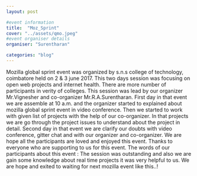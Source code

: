 ```yaml
---
layout: post

#event information
title:  "Moz_Sprint"
cover: "../assets/qmo.jpeg"
#event organiser details
organiser: "Surentharan"

categories: "blog"
---
```



Mozilla global sprint event was organized by s.n.s college of technology, coimbatore held on 2 & 3 june 2017. This two days session was focusing on open web projects and internet health. There are more number of participants in verity of colleges. This session was lead by our organizer Mr.Vignesher and co-organizer Mr.R.A.Surentharan.
       First day in that event we are assemble at 10 a.m. and the organizer started to explained about mozilla global sprint event in video conference. Then we started to work with given list of projects with the help of our co-organizer. In that projects we are go through the project issues to understand about the project in detail.
        Second day in that event we are clarify our doubts with video conference, gitter chat and with our organizer and co-organizer.
         We are hope all the participants are loved and enjoyed this event. Thanks to everyone who are supporting to us for this event.
 The words of our participants about this event : 
          The session was outstanding and also we are gain some knowledge about real time projects it was very helpful to us.
           We are hope and exited to waiting for next mozilla event like this..!
